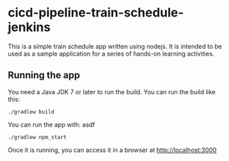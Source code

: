 # cicd-pipeline-train-schedule-jenkins

This is a simple train schedule app written using nodejs. It is intended to be used as a sample application for a series of hands-on learning activities.

## Running the app

You need a Java JDK 7 or later to run the build. You can run the build like this:

    ./gradlew build

You can run the app with:
asdf

    ./gradlew npm_start

Once it is running, you can access it in a browser at [http://localhost:3000](http://localhost:3000)
